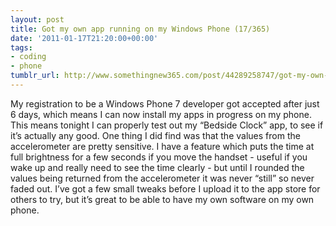 ```yaml
---
layout: post
title: Got my own app running on my Windows Phone (17/365)
date: '2011-01-17T21:20:00+00:00'
tags:
- coding
- phone
tumblr_url: http://www.somethingnew365.com/post/44289258747/got-my-own-app-running-on-my-windows-phone-17
---
```

My registration to be a Windows Phone 7 developer got accepted after just 6 days, which means I can now install my apps in progress on my phone.
This means tonight I can properly test out my “Bedside Clock” app, to see if it’s actually any good.
One thing I did find was that the values from the accelerometer are pretty sensitive. I have a feature which puts the time at full brightness for a few seconds if you move the handset - useful if you wake up and really need to see the time clearly - but until I rounded the values being returned from the accelerometer it was never “still” so never faded out.
I’ve got a few small tweaks before I upload it to the app store for others to try, but it’s great to be able to have my own software on my own phone.
